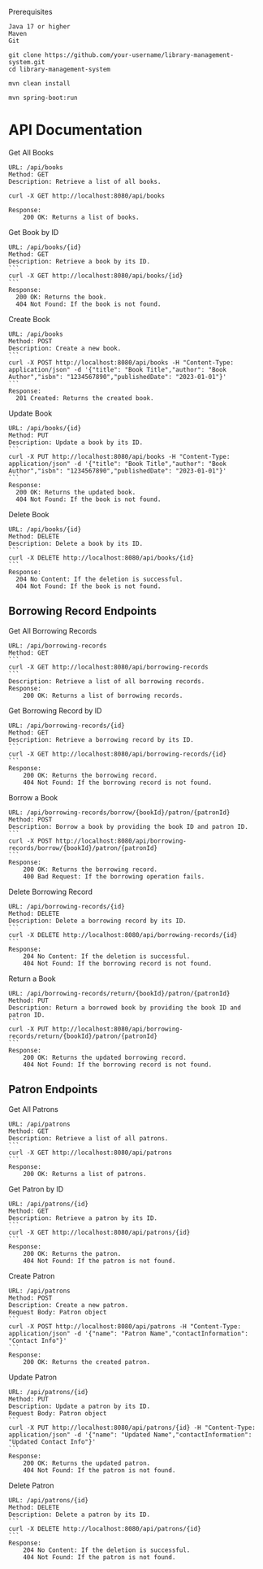 Prerequisites

    Java 17 or higher
    Maven
    Git


```
git clone https://github.com/your-username/library-management-system.git
cd library-management-system
```

```
mvn clean install
```

```
mvn spring-boot:run
```

# API Documentation
Get All Books

    URL: /api/books
    Method: GET
    Description: Retrieve a list of all books.
```
curl -X GET http://localhost:8080/api/books
```
    Response:
        200 OK: Returns a list of books.

Get Book by ID

    URL: /api/books/{id}
    Method: GET
    Description: Retrieve a book by its ID.
    ```
    curl -X GET http://localhost:8080/api/books/{id}
    ```
    Response:
      200 OK: Returns the book.
      404 Not Found: If the book is not found.
      
Create Book

    URL: /api/books
    Method: POST
    Description: Create a new book.
    ```
    curl -X POST http://localhost:8080/api/books -H "Content-Type: application/json" -d '{"title": "Book Title","author": "Book Author","isbn": "1234567890","publishedDate": "2023-01-01"}'
    ```
    Response:
      201 Created: Returns the created book.
      
Update Book

    URL: /api/books/{id}
    Method: PUT
    Description: Update a book by its ID.
    ```
    curl -X PUT http://localhost:8080/api/books -H "Content-Type: application/json" -d '{"title": "Book Title","author": "Book Author","isbn": "1234567890","publishedDate": "2023-01-01"}'
    ```
    Response:
      200 OK: Returns the updated book.
      404 Not Found: If the book is not found.
Delete Book

    URL: /api/books/{id}
    Method: DELETE
    Description: Delete a book by its ID.
    ```
    curl -X DELETE http://localhost:8080/api/books/{id}
    ```
    Response:
      204 No Content: If the deletion is successful.
      404 Not Found: If the book is not found.

## Borrowing Record Endpoints
Get All Borrowing Records

    URL: /api/borrowing-records
    Method: GET
    ```
    curl -X GET http://localhost:8080/api/borrowing-records
    ```
    Description: Retrieve a list of all borrowing records.
    Response:
        200 OK: Returns a list of borrowing records.

Get Borrowing Record by ID

    URL: /api/borrowing-records/{id}
    Method: GET
    Description: Retrieve a borrowing record by its ID.
    ```
    curl -X GET http://localhost:8080/api/borrowing-records/{id}
    ```
    Response:
        200 OK: Returns the borrowing record.
        404 Not Found: If the borrowing record is not found.

Borrow a Book

    URL: /api/borrowing-records/borrow/{bookId}/patron/{patronId}
    Method: POST
    Description: Borrow a book by providing the book ID and patron ID.
    ```
    curl -X POST http://localhost:8080/api/borrowing-records/borrow/{bookId}/patron/{patronId}
    ```
    Response:
        200 OK: Returns the borrowing record.
        400 Bad Request: If the borrowing operation fails.

Delete Borrowing Record

    URL: /api/borrowing-records/{id}
    Method: DELETE
    Description: Delete a borrowing record by its ID.
    ```
    curl -X DELETE http://localhost:8080/api/borrowing-records/{id}
    ```
    Response:
        204 No Content: If the deletion is successful.
        404 Not Found: If the borrowing record is not found.

Return a Book

    URL: /api/borrowing-records/return/{bookId}/patron/{patronId}
    Method: PUT
    Description: Return a borrowed book by providing the book ID and patron ID.
    ```
    curl -X PUT http://localhost:8080/api/borrowing-records/return/{bookId}/patron/{patronId}
    ```
    Response:
        200 OK: Returns the updated borrowing record.
        404 Not Found: If the borrowing record is not found.

## Patron Endpoints
Get All Patrons

    URL: /api/patrons
    Method: GET
    Description: Retrieve a list of all patrons.
    ```
    curl -X GET http://localhost:8080/api/patrons
    ```
    Response:
        200 OK: Returns a list of patrons.

Get Patron by ID

    URL: /api/patrons/{id}
    Method: GET
    Description: Retrieve a patron by its ID.
    ```
    curl -X GET http://localhost:8080/api/patrons/{id}
    ```
    Response:
        200 OK: Returns the patron.
        404 Not Found: If the patron is not found.

Create Patron

    URL: /api/patrons
    Method: POST
    Description: Create a new patron.
    Request Body: Patron object
    ```
    curl -X POST http://localhost:8080/api/patrons -H "Content-Type: application/json" -d '{"name": "Patron Name","contactInformation": "Contact Info"}'
    ```
    Response:
        200 OK: Returns the created patron.

Update Patron

    URL: /api/patrons/{id}
    Method: PUT
    Description: Update a patron by its ID.
    Request Body: Patron object
    ```
    curl -X PUT http://localhost:8080/api/patrons/{id} -H "Content-Type: application/json" -d '{"name": "Updated Name","contactInformation": "Updated Contact Info"}'
    ```
    Response:
        200 OK: Returns the updated patron.
        404 Not Found: If the patron is not found.

Delete Patron

    URL: /api/patrons/{id}
    Method: DELETE
    Description: Delete a patron by its ID.
    ```
    curl -X DELETE http://localhost:8080/api/patrons/{id}
    ```
    Response:
        204 No Content: If the deletion is successful.
        404 Not Found: If the patron is not found.
